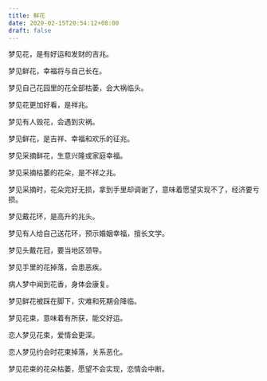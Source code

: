 ```yaml
---
title: 鲜花
date: 2020-02-15T20:54:12+08:00
draft: false
---
```


梦见花，是有好运和发财的吉兆。<br>


梦见鲜花，幸福将与自己长在。<br>


梦见自己花园里的花全部枯萎，会大祸临头。<br>


梦见花更加好看，是祥兆。<br>


梦见有人毁花，会遇到灾祸。<br>


梦见鲜花，是吉祥、幸福和欢乐的征兆。<br>


梦见采摘鲜花，生意兴隆或家庭幸福。<br>


梦见采摘枯萎的花朵，是不祥之兆。<br>


梦见采摘时，花朵完好无损，拿到手里却调谢了，意味着愿望实现不了，经济要亏损。<br>


梦见戴花环，是高升的兆头。<br>


梦见有人给自己送花环，预示婚姻幸福，擅长文学。<br>


梦见头戴花冠，要当地区领导。<br>


梦见手里的花掉落，会患恶疾。<br>


病人梦中闻到花香，身体会康复。<br>


梦见鲜花被踩在脚下，灾难和死期会降临。<br>


梦见花束，意味着有所获，能交好运。<br>


恋人梦见花束，爱情会更深。<br>


恋人梦见约会时花束掉落，关系恶化。<br>


梦见花束的花朵枯萎，愿望不会实现，恋情会中断。<br>
